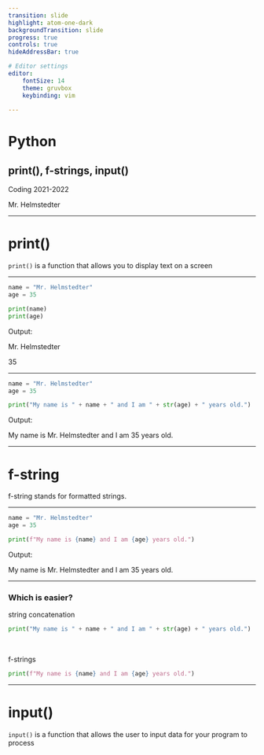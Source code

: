 ```yaml
---
transition: slide
highlight: atom-one-dark
backgroundTransition: slide
progress: true
controls: true
hideAddressBar: true

# Editor settings
editor:
    fontSize: 14
    theme: gruvbox
    keybinding: vim
    
---
```


<style>
@import url('https://fonts.googleapis.com/css2?family=Source+Code+Pro:ital,wght@0,400;0,700;0,900;1,400;1,700;1,900&display=swap');
.slide { color:#116466; background: #282c34;}
.slide h1 { color: #c678dd; font-family: 'Source Code Pro'; }
.slide h2 { color: #a9a1e1; font-family: 'Source Code Pro'; }
.slide h3 { color: #c678dd; font-family: 'Source Code Pro'; }
.reveal p { color: #98be65; font-family: 'Source Code Pro';}
.reveal li { color: #51afef; font-family: 'Source Code Pro';}
.reveal a { color: #89b08c; font-family: 'Source Code Pro';}
.reveal th { color: #ECBE7B; font-family: 'Source Code Pro';}
.reveal tr { color: #51afef; font-family: 'Source Code Pro'; font-size: 90%; }
.reveal .controls { color: #0a97b0; }
.reveal .progress { color: #ff6c6b; }
.reveal strong, .reveal b { font-weight: bold; }
.reveal em { font-style: italic; }
</style>

# Python
## print(), f-strings, input()

Coding 2021-2022

Mr. Helmstedter

---

# print()

`print()` is a function that allows you to display text on a screen

---

```python
name = "Mr. Helmstedter"
age = 35

print(name)
print(age)
```
Output: 

Mr. Helmstedter

35

---

```python
name = "Mr. Helmstedter"
age = 35

print("My name is " + name + " and I am " + str(age) + " years old.")
```

Output:

My name is Mr. Helmstedter and I am 35 years old.

---

# f-string

f-string stands for formatted strings.

---

```python
name = "Mr. Helmstedter"
age = 35

print(f"My name is {name} and I am {age} years old.")
```

Output:

My name is Mr. Helmstedter and I am 35 years old.

---

### Which is easier?

string concatenation
```python
print("My name is " + name + " and I am " + str(age) + " years old.")
```

<br> 

f-strings
```python
print(f"My name is {name} and I am {age} years old.")
```

---

# input()

`input()` is a function that allows the user to input data for your program to process

